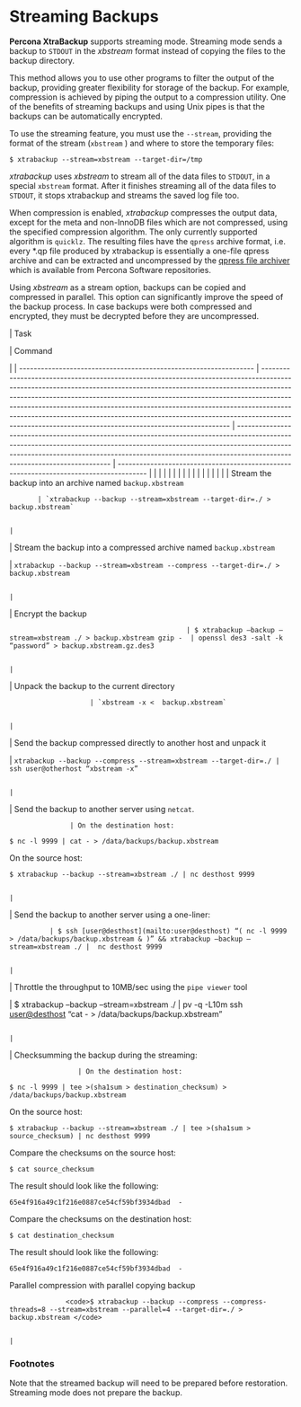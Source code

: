 # Streaming Backups

**Percona XtraBackup** supports streaming mode. Streaming mode sends a backup to `STDOUT` in the *xbstream* format instead of copying the files to the backup directory.

This method allows you to use other programs to filter the output of the backup,
providing greater flexibility for storage of the backup. For example,
compression is achieved by piping the output to a compression utility. One of
the benefits of streaming backups and using Unix pipes is that the backups can
be automatically encrypted.

To use the streaming feature, you must use the `--stream`,
providing the format of the stream (`xbstream` ) and where to store
the temporary files:

```shell
$ xtrabackup --stream=xbstream --target-dir=/tmp
```

*xtrabackup* uses *xbstream* to stream all of the data files to `STDOUT`, in a
special `xbstream` format. After it finishes streaming all of the data files
to `STDOUT`, it stops xtrabackup and streams the saved log file too.

When compression is enabled, *xtrabackup* compresses the output data, except for the meta and non-InnoDB files which are not compressed, using the specified
compression algorithm. The only currently supported algorithm is
`quicklz`. The resulting files have the `qpress` archive format, i.e. every
\*.qp file produced by xtrabackup is essentially a one-file qpress archive and
can be extracted and uncompressed by the [qpress file archiver](http://www.quicklz.com/) which is available from Percona Software
repositories.

Using *xbstream* as a stream option, backups can be copied and compressed in
parallel. This option can significantly improve the speed of the backup process. In case backups
were both compressed and encrypted, they must be decrypted before they are uncompressed.

| Task

 | Command

 |
| ----------------------------------------------------------------- | --------------------------------------------------------------------------------------------------------------------------------------------------------------------------------------------------------------------------------------------------------------------------------------------------------------------------------------------------------------------------------------------------------------------------------------------------------------------------- | ------------------------------------------------------------------------------------------------------------------------------------------------------------------------------------------------------------------------------------------------------------------------------------- | -------------------------------------------------------------------------------------- |  |  |  |  |  |  |  |  |  |  |  |  |  |  |  |
| Stream the backup into an archive named `backup.xbstream`

           | `xtrabackup --backup --stream=xbstream --target-dir=./ > backup.xbstream`

                                                                                                                                                                                                                                                                                                                                                                                                     |
| Stream the backup into a compressed archive named `backup.xbstream`

 | `xtrabackup --backup --stream=xbstream --compress --target-dir=./ > backup.xbstream`

                                                                                                                                                                                                                                                                                                                                                                                          |
| Encrypt the backup

                                                | $ xtrabackup –backup –stream=xbstream ./ > backup.xbstream gzip -  | openssl des3 -salt -k “password” > backup.xbstream.gz.des3

                                                                                                                                                                                                                                                                                                                                             |
| Unpack the backup to the current directory

                        | `xbstream -x <  backup.xbstream`

                                                                                                                                                                                                                                                                                                                                                                                                                                              |
| Send the backup compressed directly to another host and unpack it

 | `xtrabackup --backup --compress --stream=xbstream --target-dir=./ | ssh user@otherhost “xbstream -x”`

                                                                                                                                                                                                                                                                                                                                                                         |
| Send the backup to another server using `netcat`.

                   | On the destination host:

```shell
$ nc -l 9999 | cat - > /data/backups/backup.xbstream
```

On the source host:

```shell
$ xtrabackup --backup --stream=xbstream ./ | nc desthost 9999
```

                                                                                                                                                                                                                                                                                                          |
| Send the backup to another server using a one-liner:

              | $ ssh [user@desthost](mailto:user@desthost) “( nc -l 9999 > /data/backups/backup.xbstream & )” && xtrabackup –backup –stream=xbstream ./ |  nc desthost 9999

                                                                                                                                                                                                                                                                                                                                        |
| Throttle the throughput to 10MB/sec using the `pipe viewer` tool 

  | $ xtrabackup –backup –stream=xbstream ./ | pv -q -L10m ssh [user@desthost](mailto:user@desthost) “cat - > /data/backups/backup.xbstream”

                                                                                                                                                                                                                                                                                                                                                            |
| Checksumming the backup during the streaming:

                     | On the destination host:

```shell
$ nc -l 9999 | tee >(sha1sum > destination_checksum) > /data/backups/backup.xbstream
```

On the source host:

```shell
$ xtrabackup --backup --stream=xbstream ./ | tee >(sha1sum > source_checksum) | nc desthost 9999
```

Compare the checksums on the source host:

```shell
$ cat source_checksum
```

The result should look like the following:

```text
65e4f916a49c1f216e0887ce54cf59bf3934dbad  -
```

Compare the checksums on the destination host:

```shell
$ cat destination_checksum
```

The result should look like the following:

```text
65e4f916a49c1f216e0887ce54cf59bf3934dbad  -
```

Parallel compression with parallel copying backup

                  <code>$ xtrabackup --backup --compress --compress-threads=8 --stream=xbstream --parallel=4 --target-dir=./ > backup.xbstream </code>

                                                                                                                                                                                                                                                                                                                                                        |
### Footnotes

Note that the streamed backup will need to be prepared before
restoration. Streaming mode does not prepare the backup.
